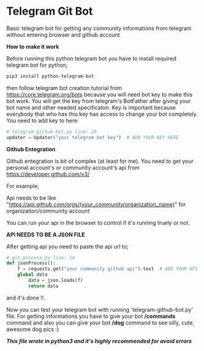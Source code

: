 # Telegram Git Bot

Basic telegram bot for getting any community informations from telegram without entering browser and github account

**How to make it work**

Before running this python telegram bot you have to install required telegram bot for python;
       
```sh
pip3 install python-telegram-bot
```
then follow telegram bot creation tutorial from https://core.telegram.org/bots because you will need bot key to make this bot work. You will get the key from telegram's BotFather after giving your bot name and other needed specificaton. Key is important because everybody that who has this key has access to change your bot completely. You need to add key to here:

```py
# telegram-github-bot.py line: 20
updater = Updater("your telegram bot key")	# ADD YOUR KEY HERE
```

**Github Entegration**

Github entegration is bit of complex (at least for me).
You need to get your personal account's or community account's api from https://developer.github.com/v3/


For example;

Api needs to be like "https://api.github.com/orgs/(your_community/organization_name)" for organization/community account

You can run your api in the browser to control if it's running truely or not.

**API NEEDS TO BE A JSON FILE**

After getting api you need to paste the api url to;

```py
# git_process.py line: 14
def jsonProcess():
	f = requests.get("your community github api").text 	# ADD YOUR API HERE
	global data
    	data = json.loads(f)
    	return data
```
and it's done !!.

Now you can test your telegram bot with running 'telegram-github-bot.py' file. 
For getting informations you have to give your bot **/commands** command and also you can give your bot **/dog** command to see silly, cute, awesome dog pics :)

***This file wrote in python3 and it's highly recommended for avoid errors***
